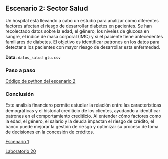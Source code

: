 ## Escenario 2: Sector Salud

Un hospital está llevando a cabo un estudio para analizar cómo diferentes factores afectan el riesgo de desarrollar diabetes en pacientes. Se han recolectado datos sobre la edad, el género, los niveles de glucosa en sangre, el índice de masa corporal (IMC) y si el paciente tiene antecedentes familiares de diabetes. El objetivo es identificar patrones en los datos para detectar a los pacientes con mayor riesgo de desarrollar esta enfermedad.

**Data:** `datos_salud glu.csv`

### Paso a paso

[Código de python del escenario 2](lab20_2.py)

### Conclusión

Este análisis financiero permite estudiar la relación entre las características demográficas y el historial crediticio de los clientes, ayudando a identificar patrones en el comportamiento crediticio. Al entender cómo factores como la edad, el género, el salario y la deuda impactan el riesgo de crédito, el banco puede mejorar la gestión de riesgo y optimizar su proceso de toma de decisiones en la concesión de créditos.

[Escenario 1](../lab20_1)

[Laboratorio 20](../../lab20)
